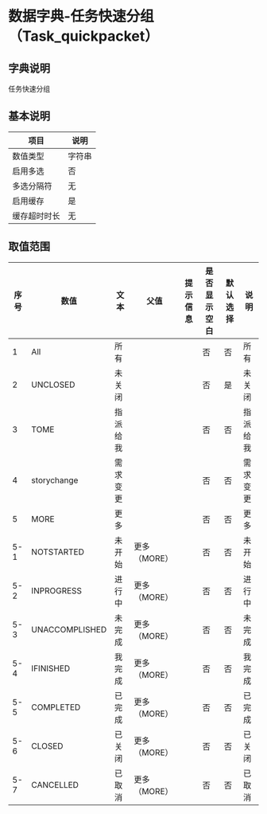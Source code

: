 # 数据字典-任务快速分组（Task_quickpacket）
## 字典说明
任务快速分组

## 基本说明
| 项目 | 说明 |
| ---- | ---- |
| 数值类型 | 字符串 |
| 启用多选 | 否 |
| 多选分隔符 | 无 |
| 启用缓存 | 是 |
| 缓存超时时长 | 无 |

## 取值范围
| 序号 | 数值 | 文本 | 父值 | 提示信息 | 是否显示空白 | 默认选择 | 说明 |
| ---- | ---- | ---- | ---- | ---- | ---- | ---- | ---- |
| 1 | All | 所有 |  |  | 否 | 否 | 所有 |
| 2 | UNCLOSED | 未关闭 |  |  | 否 | 是 | 未关闭 |
| 3 | TOME | 指派给我 |  |  | 否 | 否 | 指派给我 |
| 4 | storychange | 需求变更 |  |  | 否 | 否 | 需求变更 |
| 5 | MORE | 更多 |  |  | 否 | 否 | 更多 |
| 5-1 | NOTSTARTED | 未开始 | 更多（MORE） |  | 否 | 否 | 未开始 |
| 5-2 | INPROGRESS | 进行中 | 更多（MORE） |  | 否 | 否 | 进行中 |
| 5-3 | UNACCOMPLISHED | 未完成 | 更多（MORE） |  | 否 | 否 | 未完成 |
| 5-4 | IFINISHED | 我完成 | 更多（MORE） |  | 否 | 否 | 我完成 |
| 5-5 | COMPLETED | 已完成 | 更多（MORE） |  | 否 | 否 | 已完成 |
| 5-6 | CLOSED | 已关闭 | 更多（MORE） |  | 否 | 否 | 已关闭 |
| 5-7 | CANCELLED | 已取消 | 更多（MORE） |  | 否 | 否 | 已取消 |


